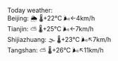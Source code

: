 Today weather:  
Beijing: 🌦 🌡️+22°C 🌬️←4km/h  
Tianjin: ⛅️  🌡️+25°C 🌬️←7km/h  
Shijiazhuang: 🌫  🌡️+23°C 🌬️↖7km/h  
Tangshan: ⛅️  🌡️+26°C 🌬️↖11km/h  

